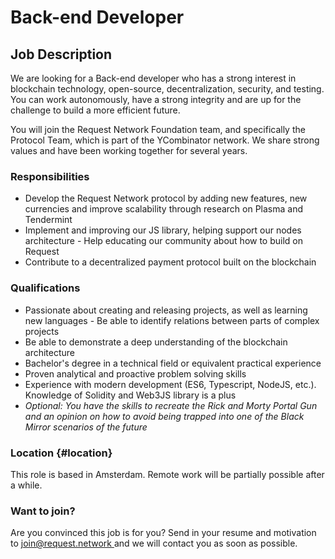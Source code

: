 # Back-end Developer

## Job Description

We are looking for a Back-end developer who has a strong interest in blockchain technology, open-source, decentralization, security, and testing. You can work autonomously, have a strong integrity and are up for the challenge to build a more efficient future.

You will join the Request Network Foundation team, and specifically the Protocol Team, which is part of the YCombinator network. We share strong values and have been working together for several years.

### Responsibilities

* Develop the Request Network protocol by adding new features, new currencies and improve scalability through research on Plasma and Tendermint
* Implement and improving our JS library, helping support our nodes architecture - Help educating our community about how to build on Request
* Contribute to a decentralized payment protocol built on the blockchain

### Qualifications

* Passionate about creating and releasing projects, as well as learning new languages - Be able to identify relations between parts of complex projects
* Be able to demonstrate a deep understanding of the blockchain architecture
* Bachelor's degree in a technical field or equivalent practical experience
* Proven analytical and proactive problem solving skills
* Experience with modern development \(ES6, Typescript, NodeJS, etc.\). Knowledge of Solidity and Web3JS library is a plus
* _Optional: You have the skills to recreate the Rick and Morty Portal Gun and an opinion on how to avoid being trapped into one of the Black Mirror scenarios of the future_

### Location {#location}

This role is based in Amsterdam. Remote work will be partially possible after a while.

### Want to join?

Are you convinced this job is for you? Send in your resume and motivation to [join@request.network ](mailto:join@request.network)and we will contact you as soon as possible.

